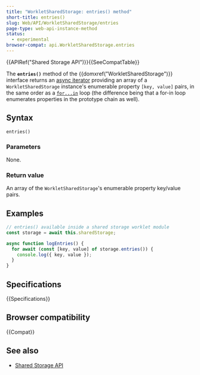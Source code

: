 ```yaml
---
title: "WorkletSharedStorage: entries() method"
short-title: entries()
slug: Web/API/WorkletSharedStorage/entries
page-type: web-api-instance-method
status:
  - experimental
browser-compat: api.WorkletSharedStorage.entries
---
```


{{APIRef("Shared Storage API")}}{{SeeCompatTable}}

The **`entries()`** method of the
{{domxref("WorkletSharedStorage")}} interface returns an [async iterator](/en-US/docs/Web/JavaScript/Reference/Global_Objects/AsyncIterator) providing an array of a `WorkletSharedStorage` instance's enumerable property `[key, value]` pairs, in the same order as a [`for...in`](/en-US/docs/Web/JavaScript/Reference/Statements/for...in) loop (the difference being that a for-in loop enumerates properties in the prototype chain as well).

## Syntax

```js-nolint
entries()
```

### Parameters

None.

### Return value

An array of the `WorkletSharedStorage`'s enumerable property key/value pairs.

## Examples

```js
// entries() available inside a shared storage worklet module
const storage = await this.sharedStorage;

async function logEntries() {
  for await (const [key, value] of storage.entries()) {
    console.log({ key, value });
  }
}
```

## Specifications

{{Specifications}}

## Browser compatibility

{{Compat}}

## See also

- [Shared Storage API](/en-US/docs/Web/API/Shared_storage_API)
